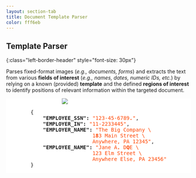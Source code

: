 ```yaml
---
layout: section-tab
title: Document Template Parser
color: fff6eb
---
```


## Template Parser
{:class="left-border-header" style="font-size: 30px"}

Parses fixed-format images (*e.g., documents, forms*) and extracts the text from various **fields of interest** (*e.g., names, dates, numeric IDs, etc.*) by relying on a known (provided) **template** and the defined **regions of interest** to identify positions of relevant information within the targeted document.


<div style="background-color: #fff; text-align: center; overflow:auto;">
<img src="{{ '/assets/img/index_sections/template_parser/w2_highlight.png' | relative_url }}" style="display: inline-block; pointer-events: none; user-select: none; min-width: 200px; max-width:30%;">
<pre style="display: inline-block; vertical-align: middle; background-color: transparent; border: none; text-align: left;">
{
    <span style="font-weight: bold">"EMPLOYEE_SSN":</span> <span style="color: orangered">"123-45-6789<strong>.</strong>"</span>, 
    <span style="font-weight: bold">"EMPLOYER_IN":</span> <span style="color: orangered">"11-2233445"</span>, 
    <span style="font-weight: bold">"EMPLOYER_NAME":</span> <span style="color: orangered">"The Big Company \
                    1<strong>8</strong>3 Main Street \
                    Anywhere, PA 12345"</span>, 
    <span style="font-weight: bold">"EMPLOYEE_NAME":</span> <span style="color: orangered">"Jane A<strong>.</strong> D<strong>Q</strong>E \
                    123 Elm Street \
                    Anywhere Else, PA 23456"</span>
}
</pre>
</div>





